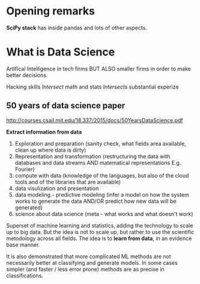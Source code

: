 #  Opening remarks

**SciPy stack** has inside pandas and lots of other aspects.

# What is Data Science
Artifical Intelligence in tech firms BUT ALSO smaller firms in order  to make better  decisions.

Hacking skills *Intersect* math and stats *Intersects* substantial experize

## 50 years of data science  paper

http://courses.csail.mit.edu/18.337/2015/docs/50YearsDataScience.pdf 

**Extract information from data**

1. Exploration and preparation (sanity check, what  fields area available, clean up  where data is dirty)
1. Representation and transformation (restructuring the data with databases  and data streams  AND matematical representations  E.g. Fourier)
1. compute with data (knowledge of the languages,  but also  of the cloud tools and of the libraries that are available)
1. data visulization and presentation
1. data modeling - predictive modeling (infer a model on how the  system works to generate the data AND/OR predict how new  data  will be  generated)
1. science about data science (meta - what works and what doesn't work)


Superset of machine learning and statistics, adding the technology to scale up  to big data. But the idea  is not to scale up, but rather to use the scientific   metodology across all fields. The idea is to **learn  from data**, in an evidence base manner.

It  is also demonstrated that more complicated ML methods are not necessarily better at classifying and generate models. In some cases simpler (and faster  /  less  error prone) methods are as precise in classifications.